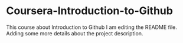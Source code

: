 # Coursera-Introduction-to-Github
This course about Introduction to Github
I am editing the README file. Adding some more details about the project description.
